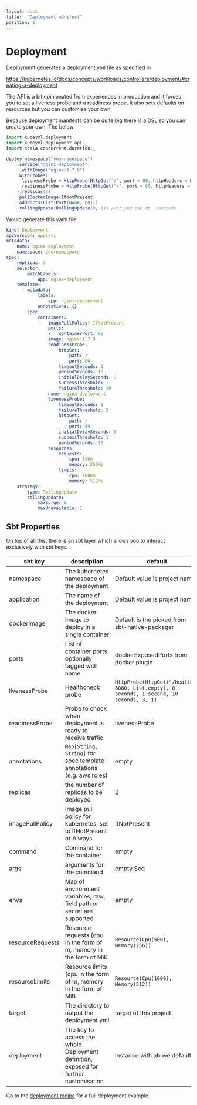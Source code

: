 ```yaml
---
layout: docs
title:  "Deployment manifest"
position: 1
---
```

# Deployment

Deployment generates a deployment.yml file as specified in 

https://kubernetes.io/docs/concepts/workloads/controllers/deployment/#creating-a-deployment

The API is a bit opinionated from experiences in production and it forces you to set a liveness probe and a readiness probe.
It also sets defaults on resources but you can customise your own.


Because deployment manifests can be quite big there is a DSL so you can create your own. The below

```scala
import kubeyml.deployment._
import kubeyml.deployment.api._
import scala.concurrent.duration._

deploy.namespace("yournamespace")
    .service("nginx-deployment")
     .withImage("nginx:1.7.9")
    .withProbes(
      livenessProbe = HttpProbe(HttpGet("/", port = 80, httpHeaders = List.empty), period = 10 seconds), 
      readinessProbe = HttpProbe(HttpGet("/", port = 80, httpHeaders = List.empty), failureThreshold = 10)
    ).replicas(3)
    .pullDockerImage(IfNotPresent)
    .addPorts(List(Port(None, 80)))
    .rollingUpdate(RollingUpdate(0, 1)) //or you can do .recreate
```

Would generate this yaml file

```yaml
kind: Deployment
apiVersion: apps/v1
metadata:
    name: nginx-deployment
    namespace: yournamespace
spec:
    replicas: 3
    selector:
        matchLabels:
            app: nginx-deployment
    template:
        metadata:
            labels:
                app: nginx-deployment
            annotations: {}
        spec:
            containers:
            -   imagePullPolicy: IfNotPresent
                ports:
                -   containerPort: 80
                image: nginx:1.7.9
                readinessProbe:
                    httpGet:
                        path: /
                        port: 80
                    timeoutSeconds: 1
                    periodSeconds: 10
                    initialDelaySeconds: 0
                    successThreshold: 1
                    failureThreshold: 10
                name: nginx-deployment
                livenessProbe:
                    timeoutSeconds: 1
                    failureThreshold: 3
                    httpGet:
                        path: /
                        port: 80
                    initialDelaySeconds: 0
                    successThreshold: 1
                    periodSeconds: 10
                resources:
                    requests:
                        cpu: 500m
                        memory: 256Mi
                    limits:
                        cpu: 1000m
                        memory: 512Mi
    strategy:
        type: RollingUpdate
        rollingUpdate:
            maxSurge: 0
            maxUnavailable: 1
```

## Sbt Properties

On top of all this, there is an sbt layer which allows you to interact exclusively with sbt keys.

| **sbt key**  | **description**  | **default**  | 
|---|---|---|
| namespace  | The kubernetes namespace of the deployment   |  Default value is project name | 
|  application | The name of the deployment  |  Default value is project name  |
|  dockerImage | The docker image to deploy in a single container |  Default is the picked from sbt-native-packager |
| ports | List of container ports optionally tagged with name | dockerExposedPorts from docker plugin|
| livenessProbe  | Healthcheck probe  | `HttpProbe(HttpGet("/health", 8080, List.empty), 0 seconds, 1 second, 10 seconds, 3, 1)` |
| readinessProbe  |  Probe to check when deployment is ready to receive traffic  | livenessProbe  |
| annotations  | `Map[String, String]` for spec template annotations (e.g. aws roles)  | empty  |
| replicas | the number of replicas to be deployed| 2 |
| imagePullPolicy | Image pull policy for kubernetes, set to IfNotPresent or Always | IfNotPresent |
| command | Command for the container | empty |
| args | arguments for the command | empty Seq |
| envs | Map of environment variables, raw, field path or secret are supported| empty |
| resourceRequests | Resource requests (cpu in the form of m, memory in the form of MiB |  `Resource(Cpu(500), Memory(256))` |
| resourceLimits | Resource limits (cpu in the form of m, memory in the form of MiB |  `Resource(Cpu(1000), Memory(512))` |
| target | The directory to output the deployment.yml | target of this project |
| deployment | The key to access the whole Deployment definition, exposed for further customisation | Instance with above defaults |


Go to the [deployment recipe](recipe/) for a full deployment example.
